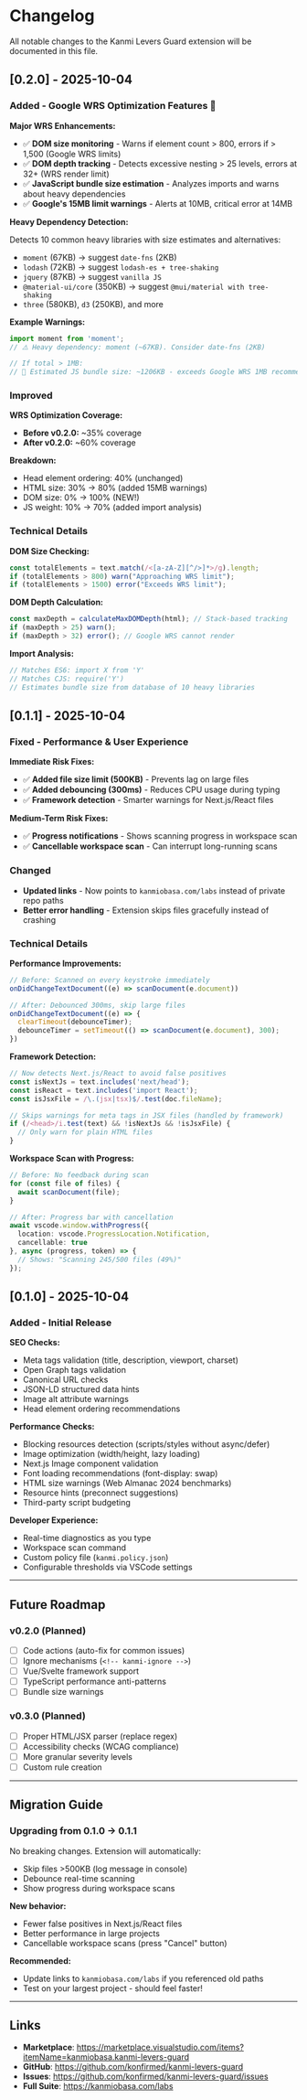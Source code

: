 # Changelog

All notable changes to the Kanmi Levers Guard extension will be documented in this file.

## [0.2.0] - 2025-10-04

### Added - Google WRS Optimization Features 🚀

**Major WRS Enhancements:**
- ✅ **DOM size monitoring** - Warns if element count > 800, errors if > 1,500 (Google WRS limits)
- ✅ **DOM depth tracking** - Detects excessive nesting > 25 levels, errors at 32+ (WRS render limit)
- ✅ **JavaScript bundle size estimation** - Analyzes imports and warns about heavy dependencies
- ✅ **Google's 15MB limit warnings** - Alerts at 10MB, critical error at 14MB

**Heavy Dependency Detection:**

Detects 10 common heavy libraries with size estimates and alternatives:
- `moment` (67KB) → suggest `date-fns` (2KB)
- `lodash` (72KB) → suggest `lodash-es + tree-shaking`
- `jquery` (87KB) → suggest `vanilla JS`
- `@material-ui/core` (350KB) → suggest `@mui/material with tree-shaking`
- `three` (580KB), `d3` (250KB), and more

**Example Warnings:**
```typescript
import moment from 'moment';
// ⚠️ Heavy dependency: moment (~67KB). Consider date-fns (2KB)

// If total > 1MB:
// 🔴 Estimated JS bundle size: ~1206KB - exceeds Google WRS 1MB recommendation
```

### Improved

**WRS Optimization Coverage:**
- **Before v0.2.0:** ~35% coverage
- **After v0.2.0:** ~60% coverage

**Breakdown:**
- Head element ordering: 40% (unchanged)
- HTML size: 30% → 80% (added 15MB warnings)
- DOM size: 0% → 100% (NEW!)
- JS weight: 10% → 70% (added import analysis)

### Technical Details

**DOM Size Checking:**
```typescript
const totalElements = text.match(/<[a-zA-Z][^/>]*>/g).length;
if (totalElements > 800) warn("Approaching WRS limit");
if (totalElements > 1500) error("Exceeds WRS limit");
```

**DOM Depth Calculation:**
```typescript
const maxDepth = calculateMaxDOMDepth(html); // Stack-based tracking
if (maxDepth > 25) warn();
if (maxDepth > 32) error(); // Google WRS cannot render
```

**Import Analysis:**
```typescript
// Matches ES6: import X from 'Y'
// Matches CJS: require('Y')
// Estimates bundle size from database of 10 heavy libraries
```

## [0.1.1] - 2025-10-04

### Fixed - Performance & User Experience

**Immediate Risk Fixes:**
- ✅ **Added file size limit (500KB)** - Prevents lag on large files
- ✅ **Added debouncing (300ms)** - Reduces CPU usage during typing
- ✅ **Framework detection** - Smarter warnings for Next.js/React files

**Medium-Term Risk Fixes:**
- ✅ **Progress notifications** - Shows scanning progress in workspace scan
- ✅ **Cancellable workspace scan** - Can interrupt long-running scans

### Changed

- **Updated links** - Now points to `kanmiobasa.com/labs` instead of private repo paths
- **Better error handling** - Extension skips files gracefully instead of crashing

### Technical Details

**Performance Improvements:**
```typescript
// Before: Scanned on every keystroke immediately
onDidChangeTextDocument((e) => scanDocument(e.document))

// After: Debounced 300ms, skip large files
onDidChangeTextDocument((e) => {
  clearTimeout(debounceTimer);
  debounceTimer = setTimeout(() => scanDocument(e.document), 300);
})
```

**Framework Detection:**
```typescript
// Now detects Next.js/React to avoid false positives
const isNextJs = text.includes('next/head');
const isReact = text.includes('import React');
const isJsxFile = /\.(jsx|tsx)$/.test(doc.fileName);

// Skips warnings for meta tags in JSX files (handled by framework)
if (/<head>/i.test(text) && !isNextJs && !isJsxFile) {
  // Only warn for plain HTML files
}
```

**Workspace Scan with Progress:**
```typescript
// Before: No feedback during scan
for (const file of files) {
  await scanDocument(file);
}

// After: Progress bar with cancellation
await vscode.window.withProgress({
  location: vscode.ProgressLocation.Notification,
  cancellable: true
}, async (progress, token) => {
  // Shows: "Scanning 245/500 files (49%)"
});
```

## [0.1.0] - 2025-10-04

### Added - Initial Release

**SEO Checks:**
- Meta tags validation (title, description, viewport, charset)
- Open Graph tags validation
- Canonical URL checks
- JSON-LD structured data hints
- Image alt attribute warnings
- Head element ordering recommendations

**Performance Checks:**
- Blocking resources detection (scripts/styles without async/defer)
- Image optimization (width/height, lazy loading)
- Next.js Image component validation
- Font loading recommendations (font-display: swap)
- HTML size warnings (Web Almanac 2024 benchmarks)
- Resource hints (preconnect suggestions)
- Third-party script budgeting

**Developer Experience:**
- Real-time diagnostics as you type
- Workspace scan command
- Custom policy file (`kanmi.policy.json`)
- Configurable thresholds via VSCode settings

---

## Future Roadmap

### v0.2.0 (Planned)
- [ ] Code actions (auto-fix for common issues)
- [ ] Ignore mechanisms (`<!-- kanmi-ignore -->`)
- [ ] Vue/Svelte framework support
- [ ] TypeScript performance anti-patterns
- [ ] Bundle size warnings

### v0.3.0 (Planned)
- [ ] Proper HTML/JSX parser (replace regex)
- [ ] Accessibility checks (WCAG compliance)
- [ ] More granular severity levels
- [ ] Custom rule creation

---

## Migration Guide

### Upgrading from 0.1.0 → 0.1.1

No breaking changes. Extension will automatically:
- Skip files >500KB (log message in console)
- Debounce real-time scanning
- Show progress during workspace scans

**New behavior:**
- Fewer false positives in Next.js/React files
- Better performance in large projects
- Cancellable workspace scans (press "Cancel" button)

**Recommended:**
- Update links to `kanmiobasa.com/labs` if you referenced old paths
- Test on your largest project - should feel faster!

---

## Links

- **Marketplace**: https://marketplace.visualstudio.com/items?itemName=kanmiobasa.kanmi-levers-guard
- **GitHub**: https://github.com/konfirmed/kanmi-levers-guard
- **Issues**: https://github.com/konfirmed/kanmi-levers-guard/issues
- **Full Suite**: https://kanmiobasa.com/labs
